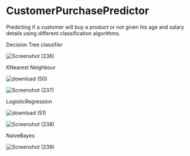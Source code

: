 # CustomerPurchasePredictor

Predicting if a customer will buy a product or not given his age and salary details using different classification algorithms.


Decision Tree classifier

![Screenshot (236)](https://user-images.githubusercontent.com/20074508/137634945-5932e88f-7e73-49a4-aac5-bbcec75740da.png)

KNearest Neighbour

![download (50)](https://user-images.githubusercontent.com/20074508/137635006-5990cccd-fb29-467f-bd9c-817b48259218.png)

![Screenshot (237)](https://user-images.githubusercontent.com/20074508/137635012-a1e9a212-8e64-4dad-aabd-d9a3cec5bb53.png)

LogisticRegression

![download (51)](https://user-images.githubusercontent.com/20074508/137635064-c06ad04c-3f21-4c72-bc61-be16fdd22b96.png)

![Screenshot (238)](https://user-images.githubusercontent.com/20074508/137635098-368fef47-9624-4361-aacf-18d2174fdf87.png)

NaiveBayes

![Screenshot (239)](https://user-images.githubusercontent.com/20074508/137635126-f1f8bea8-281c-4ea6-99f9-fc4e81b2e21f.png)
